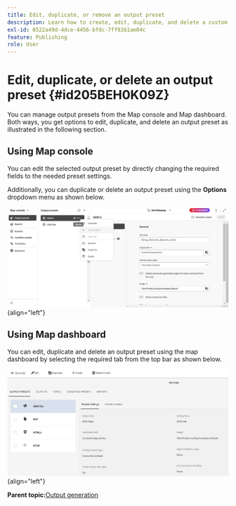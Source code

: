 ```yaml
---
title: Edit, duplicate, or remove an output preset
description: Learn how to create, edit, duplicate, and delete a custom output preset in AEM Guides.
exl-id: 0522a49d-4dce-4456-bfdc-7ff9261ae04c
feature: Publishing
role: User
---
```

# Edit, duplicate, or delete an output preset {#id205BEH0K09Z}

You can manage output presets from the Map console and Map dashboard. Both ways, you get options to edit, duplicate, and delete an output preset as illustrated in the following section. 

## Using Map console 

You can edit the selected output preset by directly changing the required fields to the needed preset settings. 

Additionally, you can duplicate or delete an output preset using the **Options** dropdown menu as shown below.


![](images/delete-preset-map-console.png){align="left"}


## Using Map dashboard

You can edit, duplicate and delete an output preset using the map dashboard by selecting the required tab from the top bar as shown below. 

![](images/create-new-preset-map-dashboard-new.png){align="left"}



**Parent topic:**[Output generation](generate-output.md)
